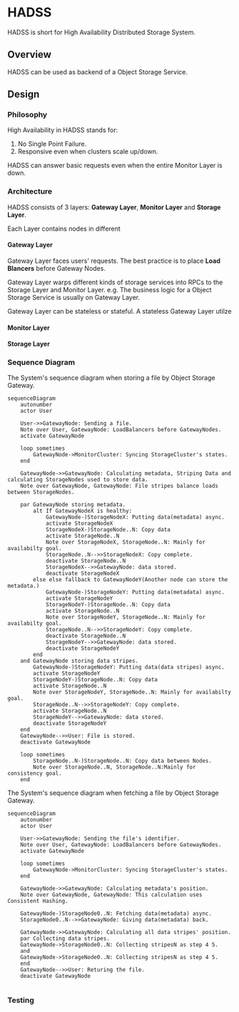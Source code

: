# HADSS
HADSS is short for High Availability Distributed Storage System.

## Overview
HADSS can be used as backend of a Object Storage Service.

## Design
### Philosophy
High Availability in HADSS stands for:
1. No Single Point Failure.
2. Responsive even when clusters scale up/down.

HADSS can answer basic requests even when the entire Monitor Layer is down.

### Architecture
HADSS consists of 3 layers: **Gateway Layer**, **Monitor Layer**
and **Storage Layer**.

Each Layer contains nodes in different 

#### Gateway Layer
Gateway Layer faces users' requests.
The best practice is to place **Load Blancers** before Gateway Nodes.

Gateway Layer warps different kinds of storage services into RPCs to the
Storage Layer and Monitor Layer. e.g. The business logic for 
a Object Storage Service is usually on Gateway Layer.

Gateway Layer can be stateless or stateful. A stateless Gateway Layer utilze

#### Monitor Layer

#### Storage Layer

### Sequence Diagram
The System's sequence diagram when storing a file by Object Storage Gateway.
```mermaid
sequenceDiagram
    autonumber
    actor User
    
    User->>GatewayNode: Sending a file.
    Note over User, GatewayNode: LoadBalancers before GatewayNodes.
    activate GatewayNode
    
    loop sometimes
        GatewayNode->MonitorCluster: Syncing StorageCluster's states.
    end
    
    GatewayNode->>GatewayNode: Calculating metadata, Striping Data and calculating StorageNodes used to store data.
    Note over GatewayNode, GatewayNode: File stripes balance loads between StorageNodes.
    
    par GatewayNode storing metadata.
        alt If GatewayNodeX is healthy:
            GatewayNode-)StorageNodeX: Putting data(metadata) async.
            activate StorageNodeX
            StorageNodeX-)StorageNode..N: Copy data
            activate StorageNode..N
            Note over StorageNodeX, StorageNode..N: Mainly for availabilty goal.
            StorageNode..N-->>StorageNodeX: Copy complete.
            deactivate StorageNode..N
            StorageNodeX-->>GatewayNode: data stored.
            deactivate StorageNodeX
        else else fallback to GatewayNodeY(Another node can store the metadata.)
            GatewayNode-)StorageNodeY: Putting data(metadata) async.
            activate StorageNodeY
            StorageNodeY-)StorageNode..N: Copy data
            activate StorageNode..N
            Note over StorageNodeY, StorageNode..N: Mainly for availabilty goal.
            StorageNode..N-->>StorageNodeY: Copy complete.
            deactivate StorageNode..N
            StorageNodeY-->>GatewayNode: data stored.
            deactivate StorageNodeY
        end
    and GatewayNode storing data stripes.
        GatewayNode-)StorageNodeY: Putting data(data stripes) async.
        activate StorageNodeY
        StorageNodeY-)StorageNode..N: Copy data
        activate StorageNode..N
        Note over StorageNodeY, StorageNode..N: Mainly for availabilty goal.
        StorageNode..N-->>StorageNodeY: Copy complete.
        activate StorageNode..N
        StorageNodeY-->>GatewayNode: data stored.
        deactivate StorageNodeY
    end
    GatewayNode-->>User: File is stored.
    deactivate GatewayNode
    
    loop sometimes
        StorageNode..N-)StorageNode..N: Copy data between Nodes.
        Note over StorageNode..N, StorageNode..N:Mainly for consistency goal.
    end
```

The System's sequence diagram when fetching a file by Object Storage Gateway.
```mermaid
sequenceDiagram
    autonumber
    actor User
    
    User->>GatewayNode: Sending the file's identifier.
    Note over User, GatewayNode: LoadBalancers before GatewayNodes.
    activate GatewayNode
    
    loop sometimes
        GatewayNode->MonitorCluster: Syncing StorageCluster's states.
    end
    
    GatewayNode->>GatewayNode: Calculating metadata's position. 
    Note over GatewayNode, GatewayNode: This calculation uses Consistent Hashing.
    
    GatewayNode-)StorageNode0..N: Fetching data(metadata) async.
    StorageNode0..N-->>GatewayNode: Giving data(metadata) back.
    
    GatewayNode->>GatewayNode: Calculating all data stripes' position. 
    par Collecting data stripes.
    GatewayNode->StorageNode0..N: Collecting stripesN as step 4 5.
    and
    GatewayNode->StorageNode0..N: Collecting stripesN as step 4 5.
    end
    GatewayNode-->>User: Returing the file.
    deactivate GatewayNode
    
```

### Testing
